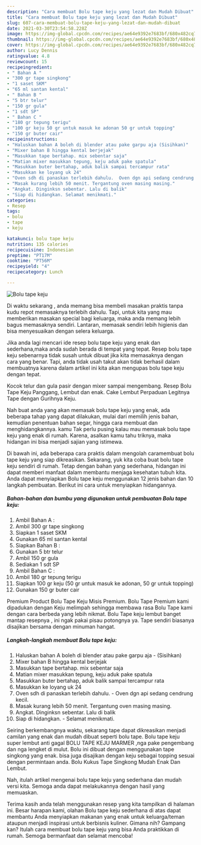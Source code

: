 ```yaml
---
description: "Cara membuat Bolu tape keju yang lezat dan Mudah Dibuat"
title: "Cara membuat Bolu tape keju yang lezat dan Mudah Dibuat"
slug: 607-cara-membuat-bolu-tape-keju-yang-lezat-dan-mudah-dibuat
date: 2021-03-30T23:54:58.228Z
image: https://img-global.cpcdn.com/recipes/ae64e9392e7683bf/680x482cq70/bolu-tape-keju-foto-resep-utama.jpg
thumbnail: https://img-global.cpcdn.com/recipes/ae64e9392e7683bf/680x482cq70/bolu-tape-keju-foto-resep-utama.jpg
cover: https://img-global.cpcdn.com/recipes/ae64e9392e7683bf/680x482cq70/bolu-tape-keju-foto-resep-utama.jpg
author: Lucy Dennis
ratingvalue: 4.8
reviewcount: 15
recipeingredient:
- " Bahan A "
- "300 gr tape singkong"
- "1 saset SKM"
- "65 ml santan kental"
- " Bahan B "
- "5 btr telur"
- "150 gr gula"
- "1 sdt SP"
- " Bahan C "
- "180 gr tepung terigu"
- "100 gr keju 50 gr untuk masuk ke adonan 50 gr untuk topping"
- "150 gr buter cair"
recipeinstructions:
- "Haluskan bahan A boleh di blender atau pake garpu aja (Sisihkan)"
- "Mixer bahan B hingga kental berjejak"
- "Masukkan tape bertahap. mix sebentar saja"
- "Matian mixer masukkan tepung, keju aduk pake spatula"
- "Masukkan buter bertahap, aduk balik sampai tercampur rata"
- "Masukkan ke loyang uk 24"
- "Oven sdh di panaskan terlebih dahulu.  Oven dgn api sedang cendrung kecil."
- "Masak kurang lebih 50 menit. Tergantung oven masing masing."
- "Angkat. Dinginksn sebentar. Lalu di balik"
- "Siap di hidangkan. Selamat menikmati."
categories:
- Resep
tags:
- bolu
- tape
- keju

katakunci: bolu tape keju 
nutrition: 135 calories
recipecuisine: Indonesian
preptime: "PT17M"
cooktime: "PT56M"
recipeyield: "4"
recipecategory: Lunch

---
```



![Bolu tape keju](https://img-global.cpcdn.com/recipes/ae64e9392e7683bf/680x482cq70/bolu-tape-keju-foto-resep-utama.jpg)

Di waktu  sekarang , anda memang bisa membeli masakan praktis tanpa kudu repot memasaknya terlebih dahulu. Tapi, untuk kita yang mau memberikan masakan special bagi keluarga, maka anda memang lebih bagus memasaknya sendiri. Lantaran, memasak sendiri lebih higienis dan bisa menyesuaikan dengan selera keluarga.

Jika anda lagi mencari ide resep bolu tape keju yang enak dan sederhana,maka anda sudah berada di tempat yang tepat. Resep bolu tape keju  sebenarnya tidak susah untuk dibuat jika kita memasaknya dengan cara yang benar. Tapi, anda tidak usah takut akan tidak berhasil dalam membuatnya 
karena dalam artikel ini kita akan mengupas bolu tape keju dengan tepat.  

Kocok telur dan gula pasir dengan mixer sampai mengembang. Resep Bolu Tape Keju Panggang, Lembut dan enak. Cake Lembut Perpaduan Legitnya Tape dengan Gurihnya Keju.

Nah buat anda yang akan memasak bolu tape keju yang enak, ada beberapa tahap yang dapat dilakukan, mulai dari memilih jenis bahan, kemudian penentuan bahan segar, hingga cara membuat dan menghidangkannya. kamu Tak perlu pusing kalau mau memasak bolu tape keju yang enak di rumah. Karena, asalkan kamu  tahu triknya, maka hidangan ini bisa menjadi sajian yang istimewa.

Di bawah ini, ada beberapa cara praktis  dalam mengolah caramembuat bolu tape keju yang siap dikreasikan. Sekarang, yuk kita coba buat bolu tape keju sendiri di rumah. Tetap dengan bahan yang sederhana, hidangan ini dapat memberi manfaat dalam membantu menjaga kesehatan tubuh kita. Anda dapat menyiapkan Bolu tape keju menggunakan 12 jenis bahan dan 10 langkah pembuatan. Berikut ini cara untuk menyiapkan hidangannya.

<!--inarticleads1-->

##### Bahan-bahan dan bumbu yang digunakan untuk pembuatan Bolu tape keju:

1. Ambil  Bahan A :
1. Ambil 300 gr tape singkong
1. Siapkan 1 saset SKM
1. Gunakan 65 ml santan kental
1. Siapkan  Bahan B :
1. Gunakan 5 btr telur
1. Ambil 150 gr gula
1. Sediakan 1 sdt SP
1. Ambil  Bahan C :
1. Ambil 180 gr tepung terigu
1. Siapkan 100 gr keju (50 gr untuk masuk ke adonan, 50 gr untuk topping)
1. Gunakan 150 gr buter cair


Premium Product Bolu Tape Keju Misis Premium. Bolu Tape Premium kami dipadukan dengan Keju melimpah sehingga membawa rasa Bolu Tape kami dengan cara berbeda yang lebih nikmat. Bolu Tape keju lembut banget mantap resepnya , ini ngak pakai pisau potongnya ya. Tape sendiri biasanya disajikan bersama dengan minuman hangat. 

<!--inarticleads2-->

##### Langkah-langkah membuat Bolu tape keju:

1. Haluskan bahan A boleh di blender atau pake garpu aja - (Sisihkan)
1. Mixer bahan B hingga kental berjejak
1. Masukkan tape bertahap. mix sebentar saja
1. Matian mixer masukkan tepung, keju aduk pake spatula
1. Masukkan buter bertahap, aduk balik sampai tercampur rata
1. Masukkan ke loyang uk 24
1. Oven sdh di panaskan terlebih dahulu.  - Oven dgn api sedang cendrung kecil.
1. Masak kurang lebih 50 menit. Tergantung oven masing masing.
1. Angkat. Dinginksn sebentar. Lalu di balik
1. Siap di hidangkan. - Selamat menikmati.


Seiring berkembangnya waktu, sekarang tape dapat dikreasikan menjadi camilan yang enak dan mudah dibuat seperti bolu tape. Bolu tape keju super lembut anti gagal BOLU TAPE KEJU MARMER ,nga pake pengembang dan nga lengket di mulut. Bolu ini dibuat dengan menggunakan tape singkong yang enak. bisa juga disajikan dengan keju sebagai topping sesuai dengan permintaan anda. Bolu Kukus Tape Singkong Mudah Enak Dan Lembut. 

Nah, itulah artikel mengenai  bolu tape keju  yang sederhana dan mudah versi kita. Semoga anda dapat melakukannya dengan hasil yang memuaskan. 

Terima kasih anda telah menggunakan resep yang kita tampilkan di halaman ini. Besar harapan kami, olahan  Bolu tape keju sederhana di atas dapat membantu Anda menyiapkan makanan yang enak untuk keluarga/teman ataupun menjadi inspirasi untuk berbisnis kuliner. Gimana nih? Gampang kan? Itulah cara membuat bolu tape keju yang bisa Anda praktikkan di rumah. Semoga bermanfaat dan selamat mencoba!

